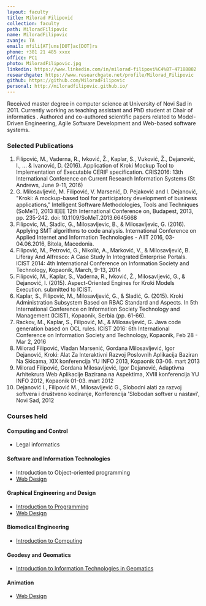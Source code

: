 ```yaml
---
layout: faculty
title: Milorad Filipović
collection: faculty
path: MiloradFilipovic
name: MiloradFilipovic
zvanje: TA
email: mfili[AT]uns[DOT]ac[DOT]rs
phone: +381 21 485 xxxx
office: PC1
photo: MiloradFilipovic.jpg
linkedin: https://www.linkedin.com/in/milorad-filipovi%C4%87-47188882
researchgate: https://www.researchgate.net/profile/Milorad_Filipovic
github: https://github.com/MiloradFilipovic
personal: http://miloradfilipovic.github.io/
---
```


Received master degree in computer science at University of Novi Sad in 2011. Currently working as teaching assistant and PhD student at Chair of informatics . Authored and co-authored scientific papers related to Model-Driven Engineering, Agile Software Development and Web-based software systems.

### Selected Publications

1.  Filipović, M., Vaderna, R., Ivković, Ž., Kaplar, S., Vuković, Ž., Dejanović, I., ... & Ivanović, D. (2016). Application of Kroki Mockup Tool to Implementation of Executable CERIF specification. CRIS2016: 13th International Conference on Current Research Information Systems (St Andrews, June 9-11, 2016)
2.  G. Milosavljević, M. Filipović, V. Marsenić, D. Pejaković and I. Dejanović, "Kroki: A mockup-based tool for participatory development of business applications," Intelligent Software Methodologies, Tools and Techniques (SoMeT), 2013 IEEE 12th International Conference on, Budapest, 2013, pp. 235-242. doi: 10.1109/SoMeT.2013.6645668
3.  Filipovic, M., Sladic, G., Milosavljevic, B., & Milosavljevic, G. (2016). Applying SMT algorithms to code analysis. International Conference on Applied Internet and Information Technologies - AIIT 2016, 03-04.06.2016, Bitola, Macedonia.
4.  Filipović, M., Petrović, G., Nikolić, A., Marković, V., & Milosavljević, B. Liferay And Alfresco: A Case Study In Integrated Enterprise Portals. ICIST 2014: 4th International Conference on Information Society and Technology, Kopaonik, March, 9-13, 2014
5.  Filipović, M., Kaplar, S., Vaderna, R., Ivković, Ž., Milosavljević, G., & Dejanović, I. (2015). Aspect-Oriented Engines for Kroki Models Execution. submitted to ICIST.
6.	Kaplar, S., Filipović, M., Milosavljević, G., & Sladić, G. (2015). Kroki Administration Subsystem Based on RBAC Standard and Aspects. In 5th International Conference on Information Society Technology and Management (ICIST), Kopaonik, Serbia (pp. 61-66).
7.  Rackov, M., Kaplar, S., Filipović, M., & Milosavljević, G. Java code generation based on OCL rules. ICIST 2016: 6th International Conference on Information Society and Technology, Kopaonik, Feb 28 - Mar 2, 2016
8.  Milorad Filipović, Vladan Marsenić, Gordana Milosavljević, Igor Dejanović, Kroki: Alat Za Interaktivni Razvoj Poslovnih Aplikacija Baziran Na Skicama, XIX konferencija YU INFO 2013, Kopaonik 03-06. mart 2013
9.  Milorad Filipović, Gordana Milosavljević, Igor Dejanović, Adaptivna Arhitekrura Web Aplikacije Bazirana na Aspektima, XVIII konferencija YU INFO 2012, Kopaonik 01-03. mart 2012
10. Dejanović I., Filipović M., Milosavljević G., Slobodni alati za razvoj softvera i društveno kodiranje, Konferencija 'Slobodan softver u nastavi', Novi Sad, 2012

### Courses held

#### Computing and Control

* Legal informatics

#### Software and Information Technologies

* Introduction to Object-oriented programming
* [Web Design](http://informatika.ftn.uns.ac.rs/WDS/)

#### Graphical Engineering and Design

* [Introduction to Programming](http://informatika.ftn.uns.ac.rs/OPG/)
* [Web Design](http://informatika.ftn.uns.ac.rs/WDG/)

#### Biomedical Engineering

* [Introduction to Computing](http://informatika.ftn.uns.ac.rs/OR/)

#### Geodesy and Geomatics

* [Introduction to Information Technologies in Geomatics](http://informatika.ftn.uns.ac.rs/UITG/)

#### Animation

* [Web Design](http://informatika.ftn.uns.ac.rs/WDA/)
